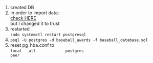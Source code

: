1. created DB
2. In order to import data:  
	[check HERE](https://stackoverflow.com/questions/18664074/getting-error-peer-authentication-failed-for-user-postgres-when-trying-to-ge)  
	but I changed it to trust
3. restarted  
 `sudo systemctl restart postgresql`
4. `psql -U postgres -d baseball_awards -f baseball_database.sql`
5. reset pg_hba.conf to  
`local   all             postgres                                peer`
